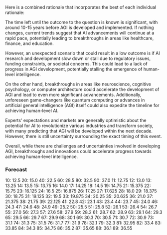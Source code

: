 Here is a combined rationale that incorporates the best of each individual rationale:

The time left until the outcome to the question is known is significant, with around 10-15 years before AGI is developed and implemented. If nothing changes, current trends suggest that AI advancements will continue at a rapid pace, potentially leading to breakthroughs in areas like healthcare, finance, and education.

However, an unexpected scenario that could result in a low outcome is if AI research and development slow down or stall due to regulatory issues, funding constraints, or societal concerns. This could lead to a lack of progress in AGI development, potentially stalling the emergence of human-level intelligence.

On the other hand, breakthroughs in areas like neuroscience, cognitive psychology, or computer architecture could accelerate the development of AGI and lead to even more significant advancements. Additionally, unforeseen game-changers like quantum computing or advances in artificial general intelligence (AGI) itself could also expedite the timeline for achieving human-level AI.

Experts' expectations and markets are generally optimistic about the potential for AI to revolutionize various industries and transform society, with many predicting that AGI will be developed within the next decade. However, there is still uncertainty surrounding the exact timing of this event.

Overall, while there are challenges and uncertainties involved in developing AGI, breakthroughs and innovations could accelerate progress towards achieving human-level intelligence.

### Forecast

10: 12.5
20: 15.0
40: 22.5
60: 28.5
80: 32.5
90: 37.0
11: 12.75
12: 13.0
13: 13.25
14: 13.5
15: 13.75
16: 14.0
17: 14.25
18: 14.5
19: 14.75
21: 15.375
22: 15.75
23: 16.125
24: 16.5
25: 16.875
26: 17.25
27: 17.625
28: 18.0
29: 18.375
30: 18.75
31: 19.125
32: 19.5
33: 19.875
34: 20.25
35: 20.625
36: 21.0
37: 21.375
38: 21.75
39: 22.125
41: 22.8
42: 23.1
43: 23.4
44: 23.7
45: 24.0
46: 24.3
47: 24.6
48: 24.9
49: 25.2
50: 25.5
51: 25.8
52: 26.1
53: 26.4
54: 26.7
55: 27.0
56: 27.3
57: 27.6
58: 27.9
59: 28.2
61: 28.7
62: 28.9
63: 29.1
64: 29.3
65: 29.5
66: 29.7
67: 29.9
68: 30.1
69: 30.3
70: 30.5
71: 30.7
72: 30.9
73: 31.1
74: 31.3
75: 31.5
76: 31.7
77: 31.9
78: 32.1
79: 32.3
81: 32.95
82: 33.4
83: 33.85
84: 34.3
85: 34.75
86: 35.2
87: 35.65
88: 36.1
89: 36.55